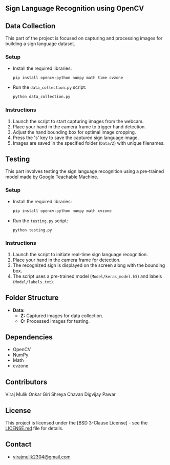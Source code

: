 ## Sign Language Recognition using OpenCV

## Data Collection

This part of the project is focused on capturing and processing images for building a sign language dataset.

### Setup

- Install the required libraries:

  ```bash
  pip install opencv-python numpy math time cvzone
  ```

- Run the `data_collection.py` script:

  ```bash
  python data_collection.py
  ```

### Instructions

1. Launch the script to start capturing images from the webcam.
2. Place your hand in the camera frame to trigger hand detection.
3. Adjust the hand bounding box for optimal image cropping.
4. Press the 's' key to save the captured sign language image.
5. Images are saved in the specified folder (`Data/Z`) with unique filenames.

## Testing

This part involves testing the sign language recognition using a pre-trained model made by Google Teachable Machine.

### Setup

- Install the required libraries:

  ```bash
  pip install opencv-python numpy math cvzone
  ```

- Run the `testing.py` script:

  ```bash
  python testing.py
  ```

### Instructions

1. Launch the script to initiate real-time sign language recognition.
2. Place your hand in the camera frame for detection.
3. The recognized sign is displayed on the screen along with the bounding box.
4. The script uses a pre-trained model (`Model/keras_model.h5`) and labels (`Model/labels.txt`).

## Folder Structure

- **Data:**
  - **Z:** Captured images for data collection.
  - **C:** Processed images for testing.

## Dependencies

- OpenCV
- NumPy
- Math
- cvzone

## Contributors

Viraj Mulik
Onkar Giri
Shreya Chavan
Digvijay Pawar

## License

This project is licensed under the [BSD 3-Clause License] - see the [LICENSE.md](LICENSE.md) file for details.

## Contact
- virajmulik2304@gmail.com
  
